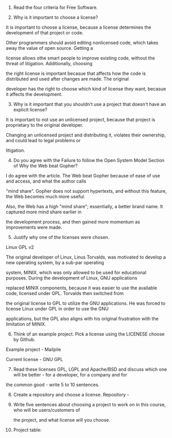 1. Read the four criteria for Free Software.

2. Why is it important to choose a license?

 It is important to choose a license, because a license determines the development of that project or code. 

 Other programmers should avoid editing nonlicensed code, which takes away the value of open source. Getting a 

 license allows othe smart people to improve existing code, without the threat of litigation. Additionally, choosing 

 the right license is important becasue that affects how the code is distributed and used after changes are made. The original

 developer has the right to choose which kind of license they want, becasue it affects the development.


3. Why is it important that you shouldn't use a project that doesn't have an explicit license?

  It is important to not use an unlicensed project, because that project is proprietary to the original developer.

  Changing an unlicensed project and distributing it, violates their ownership, and could lead to legal problems or 

  litigation. 


4. Do you agree with the Failure to follow the Open System Model Section of Why the Web beat Gopher?

 I do agree with the article. The Web beat Gopher because of ease of use and access, and what the author calls 

 "mind share". Gopher does not support hypertexts, and without this feature, the Web becomes much more useful. 

 Also, the Web has a high "mind share"; essentially, a better brand name. It captured more mind share earlier in 

 the development process, and then gained more momentum as improvements were made.


5. Justify why one of the licenses were chosen.

 Linux GPL v2

 The original developer of Linux, Linus Torvalds, was motivated to develop a new operating system, by a sub-par operating 

 system, MINIX, which was only allowed to be used for educational purposes. During the development of Linux, GNU applications 

 replaced MINIX components, because it was easier to use the available code, licensed under GPL. Torvalds then switched from 

 the original license to GPL to utilize the GNU applications. He was forced to license Linux under GPL in order to use the GNU

 applications, but the GPL also aligns with his original frustration with the limitation of MINIX.


6. Think of an example project. Pick a license using the LICENESE choose by Github.

 Example project - Mailpile
 
 Current license - GNU GPL
 

7. Read these licenses GPL, LGPL and Apache/BSD and discuss which one will be better - for a developer, for a company and for 

 the common good - write 5 to 10 sentences.


8. Create a repository and choose a license. 
 Repository - 

9. Write five sentences about choosing a project to work on in this course, who will be users/customers of 

   the project, and what license will you choose.
  
  
 
10. Project table:

